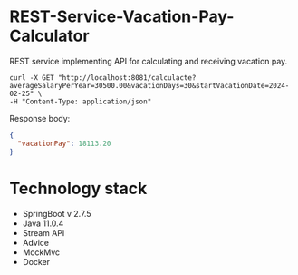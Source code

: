 # REST-Service-Vacation-Pay-Calculator
REST service implementing API for calculating and receiving vacation pay.

```shell
curl -X GET "http://localhost:8081/calculaсte?averageSalaryPerYear=30500.00&vacationDays=30&startVacationDate=2024-02-25" \
-H "Content-Type: application/json"
```

Response body: 
```json
{
  "vacationPay": 18113.20
}
```

# Technology stack
- SpringBoot v 2.7.5
- Java 11.0.4
- Stream API
- Advice
- MockMvc
- Docker